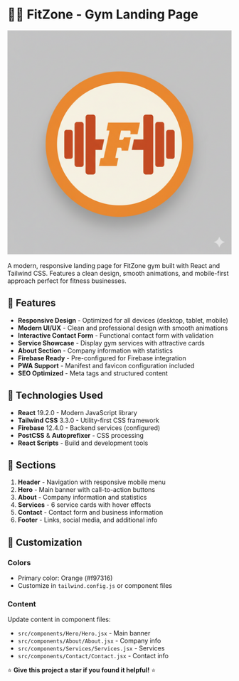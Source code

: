 # 🏋️‍♂️ FitZone - Gym Landing Page

![FitZone Logo](public/faviconFitZone.png)

A modern, responsive landing page for FitZone gym built with React and Tailwind CSS. Features a clean design, smooth animations, and mobile-first approach perfect for fitness businesses.

## 🌟 Features

- **Responsive Design** - Optimized for all devices (desktop, tablet, mobile)
- **Modern UI/UX** - Clean and professional design with smooth animations
- **Interactive Contact Form** - Functional contact form with validation
- **Service Showcase** - Display gym services with attractive cards
- **About Section** - Company information with statistics
- **Firebase Ready** - Pre-configured for Firebase integration
- **PWA Support** - Manifest and favicon configuration included
- **SEO Optimized** - Meta tags and structured content

## 🚀 Technologies Used

- **React** 19.2.0 - Modern JavaScript library
- **Tailwind CSS** 3.3.0 - Utility-first CSS framework
- **Firebase** 12.4.0 - Backend services (configured)
- **PostCSS** & **Autoprefixer** - CSS processing
- **React Scripts** - Build and development tools

## 📱 Sections

1. **Header** - Navigation with responsive mobile menu
2. **Hero** - Main banner with call-to-action buttons
3. **About** - Company information and statistics
4. **Services** - 6 service cards with hover effects
5. **Contact** - Contact form and business information
6. **Footer** - Links, social media, and additional info



## 🎨 Customization

### Colors

- Primary color: Orange (#f97316)
- Customize in `tailwind.config.js` or component files

### Content

Update content in component files:

- `src/components/Hero/Hero.jsx` - Main banner
- `src/components/About/About.jsx` - Company info
- `src/components/Services/Services.jsx` - Services
- `src/components/Contact/Contact.jsx` - Contact info



⭐ **Give this project a star if you found it helpful!** ⭐
